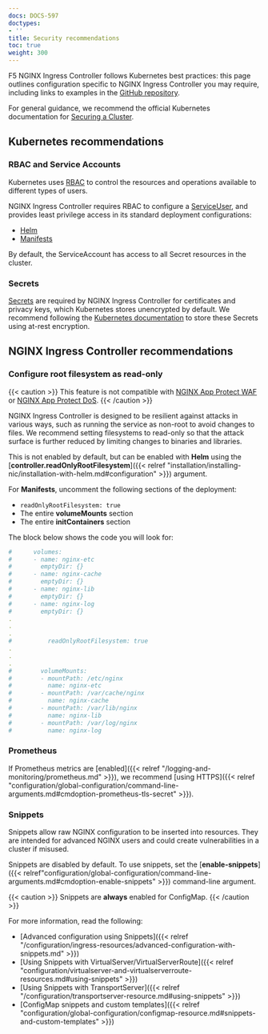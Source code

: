 ```yaml
---
docs: DOCS-597
doctypes:
- ''
title: Security recommendations
toc: true
weight: 300
---
```


F5 NGINX Ingress Controller follows Kubernetes best practices: this page outlines configuration specific to NGINX Ingress Controller you may require, including links to examples in the [GitHub repository](https://github.com/nginxinc/kubernetes-ingress/tree/v3.5.2/examples).

For general guidance, we recommend the official Kubernetes documentation for [Securing a Cluster](https://kubernetes.io/docs/tasks/administer-cluster/securing-a-cluster/). 

## Kubernetes recommendations

### RBAC and Service Accounts

Kubernetes uses [RBAC](https://kubernetes.io/docs/reference/access-authn-authz/rbac/) to control the resources and operations available to different types of users. 

NGINX Ingress Controller requires RBAC to configure a [ServiceUser](https://kubernetes.io/docs/concepts/security/service-accounts/#default-service-accounts), and provides least privilege access in its standard deployment configurations:

- [Helm](https://github.com/nginxinc/kubernetes-ingress/blob/v3.5.0/deployments/rbac/rbac.yaml)
- [Manifests](https://github.com/nginxinc/kubernetes-ingress/blob/v3.5.0/deployments/rbac/rbac.yaml)

By default, the ServiceAccount has access to all Secret resources in the cluster.

### Secrets

[Secrets](https://kubernetes.io/docs/concepts/configuration/secret/) are required by NGINX Ingress Controller for certificates and privacy keys, which Kubernetes stores unencrypted by default. We recommend following the [Kubernetes documentation](https://kubernetes.io/docs/tasks/administer-cluster/encrypt-data/) to store these Secrets using at-rest encryption.


## NGINX Ingress Controller recommendations

### Configure root filesystem as read-only

{{< caution >}}
 This feature is not compatible with [NGINX App Protect WAF](https://docs.nginx.com/nginx-app-protect-waf/) or [NGINX App Protect DoS](https://docs.nginx.com/nginx-app-protect-dos/).
{{< /caution >}}

NGINX Ingress Controller is designed to be resilient against attacks in various ways, such as running the service as non-root to avoid changes to files. We recommend setting filesystems to read-only so that the attack surface is further reduced by limiting changes to binaries and libraries.

This is not enabled by default, but can be enabled with **Helm** using the [**controller.readOnlyRootFilesystem**]({{< relref "installation/installing-nic/installation-with-helm.md#configuration" >}}) argument.

For **Manifests**, uncomment the following sections of the deployment:

- `readOnlyRootFilesystem: true`
- The entire **volumeMounts** section
- The entire **initContainers** section

The block below shows the code you will look for:

```yaml
#      volumes:
#      - name: nginx-etc
#        emptyDir: {}
#      - name: nginx-cache
#        emptyDir: {}
#      - name: nginx-lib
#        emptyDir: {}
#      - name: nginx-log
#        emptyDir: {}
.
.
.
#          readOnlyRootFilesystem: true
.
.
.
#        volumeMounts:
#        - mountPath: /etc/nginx
#          name: nginx-etc
#        - mountPath: /var/cache/nginx
#          name: nginx-cache
#        - mountPath: /var/lib/nginx
#          name: nginx-lib
#        - mountPath: /var/log/nginx
#          name: nginx-log
```

### Prometheus

If Prometheus metrics are [enabled]({{< relref "/logging-and-monitoring/prometheus.md" >}}), we recommend [using HTTPS]({{< relref "configuration/global-configuration/command-line-arguments.md#cmdoption-prometheus-tls-secret" >}}).

### Snippets

Snippets allow raw NGINX configuration to be inserted into resources. They are intended for advanced NGINX users and could create vulnerabilities in a cluster if misused.

Snippets are disabled by default. To use snippets, set the [**enable-snippets**]({{< relref"configuration/global-configuration/command-line-arguments.md#cmdoption-enable-snippets" >}}) command-line argument.

{{< caution >}}
 Snippets are **always** enabled for ConfigMap.
{{< /caution >}}

For more information, read the following: 

- [Advanced configuration using Snippets]({{< relref "/configuration/ingress-resources/advanced-configuration-with-snippets.md" >}}) 
- [Using Snippets with VirtualServer/VirtualServerRoute]({{< relref "configuration/virtualserver-and-virtualserverroute-resources.md#using-snippets" >}})
- [Using Snippets with TransportServer]({{< relref "/configuration/transportserver-resource.md#using-snippets" >}})
- [ConfigMap snippets and custom templates]({{< relref "configuration/global-configuration/configmap-resource.md#snippets-and-custom-templates" >}})